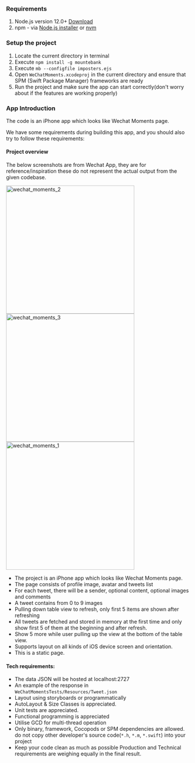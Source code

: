 ### Requirements
1. Node.js version 12.0+ [Download](https://nodejs.org/en/download/)
2. npm - via [Node.js installer](https://nodejs.org/en/download/) or [nvm](https://github.com/nvm-sh/nvm#install--update-script)

### Setup the project
1. Locate the current directory in terminal
2. Execute `npm install -g mountebank`
3. Execute `mb --configfile imposters.ejs`
4. Open `WeChatMoments.xcodeproj` in the current directory and ensure that SPM (Swift Package Manager) frameworks are ready
5. Run the project and make sure the app can start correctly(don't worry about if the features are working properly)

### App Introduction

The code is an iPhone app which looks like Wechat Moments page. 

We have some requirements during building this app, and you should also try to follow these requirements:

#### Project overview

The below screenshots are from Wechat App, they are for reference/inspiration these do not represent the actual output from the given codebase.

<img src="https://user-images.githubusercontent.com/61306682/131655545-cfa011b4-637f-45db-bb26-3bb9c986b94b.png" alt="wechat_moments_2" height=350 /> <img src="https://user-images.githubusercontent.com/61306682/131655537-43e4ab0b-29f0-456d-bf2a-0fcf3de0ba2c.jpg" alt="wechat_moments_3" height=350 /> <img src="https://user-images.githubusercontent.com/61306682/131655555-608f9b7e-5cb7-4059-abbc-f70dfd00fe06.jpg" alt="wechat_moments_1" height=350 />

- The project is an iPhone app which looks like Wechat Moments page. 
- The page consists of profile image, avatar and tweets list
- For each tweet, there will be a sender, optional content, optional images and comments
- A tweet contains from 0 to 9 images
- Pulling down table view to refresh, only first 5 items are shown after refreshing
- All tweets are fetched and stored in memory at the first time and only show first 5 of them at the beginning and after refresh.
- Show 5 more while user pulling up the view at the bottom of the table view.
- Supports layout on all kinds of iOS device screen and orientation.
- This is a static page.

#### Tech requirements:

- The data JSON will be hosted at localhost:2727
- An example of the response in `WeChatMomentsTests/Resources/Tweet.json` 
- Layout using storyboards or programmatically
- AutoLayout & Size Classes is appreciated.
- Unit tests are appreciated.
- Functional programming is appreciated
- Utilise GCD for multi-thread operation
- Only binary, framework, Cocopods or SPM dependencies are allowed. do not copy other developer's source code(`*.h`, `*.m`, `*.swift`) into your project
- Keep your code clean as much as possible Production and Technical requirements are weighing equally in the final result.
